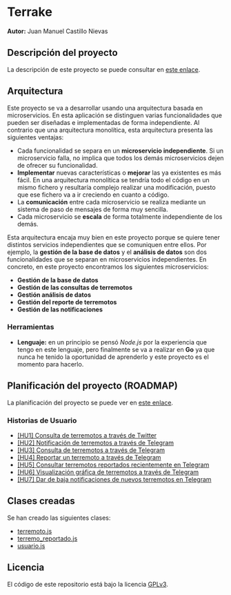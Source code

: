 # Terrake

**Autor:** Juan Manuel Castillo Nievas

## Descripción del proyecto

La descripción de este proyecto se puede consultar en [este enlace](https://github.com/Jumacasni/Terrake/blob/main/docs/descripcion_proyecto.md).

## Arquitectura

Este proyecto se va a desarrollar usando una arquitectura basada en microservicios. En esta aplicación se distinguen varias funcionalidades que pueden ser diseñadas e implementadas de forma independiente. Al contrario que una arquitectura monolítica, esta arquitectura presenta las siguientes ventajas:
* Cada funcionalidad se separa en un **microservicio independiente**. Si un microservicio falla, no implica que todos los demás microservicios dejen de ofrecer su funcionalidad.
* **Implementar** nuevas características o **mejorar** las ya existentes es más fácil. En una arquitectura monolítica se tendría todo el código en un mismo fichero y resultaría complejo realizar una modificación, puesto que ese fichero va a ir creciendo en cuanto a código.
* La **comunicación** entre cada microservicio se realiza mediante un sistema de paso de mensajes de forma muy sencilla.
* Cada microservicio se **escala** de forma totalmente independiente de los demás.

Esta arquitectura encaja muy bien en este proyecto porque se quiere tener distintos servicios independientes que se comuniquen entre ellos. Por ejemplo, la **gestión de la base de datos** y el **análisis de datos** son dos funcionalidades que se separan en microservicios independientes. En concreto, en este proyecto encontramos los siguientes microservicios:
* **Gestión de la base de datos**
* **Gestión de las consultas de terremotos**
* **Gestión análisis de datos**
* **Gestión del reporte de terremotos**
* **Gestión de las notificaciones**

### Herramientas

* **Lenguaje:** en un principio se pensó *Node.js* por la experiencia que tengo en este lenguaje, pero finalmente se va a realizar en **Go** ya que nunca he tenido la oportunidad de aprenderlo y este proyecto es el momento para hacerlo.

## Planificación del proyecto (ROADMAP)

La planificación del proyecto se puede ver en [este enlace](https://github.com/Jumacasni/Terrake/projects/1).

### Historias de Usuario

- [[HU1] Consulta de terremotos a través de Twitter](https://github.com/Jumacasni/Terrake/issues/9)
- [[HU2] Notificación de terremotos a través de Telegram](https://github.com/Jumacasni/Terrake/issues/10)
- [[HU3] Consulta de terremotos a través de Telegram](https://github.com/Jumacasni/Terrake/issues/11)
- [[HU4] Reportar un terremoto a través de Telegram ](https://github.com/Jumacasni/Terrake/issues/12)
- [[HU5] Consultar terremotos reportados recientemente en Telegram](https://github.com/Jumacasni/Terrake/issues/13)
- [[HU6] Visualización gráfica de terremotos a través de Telegram](https://github.com/Jumacasni/Terrake/issues/14)
- [[HU7] Dar de baja notificaciones de nuevos terremotos en Telegram](https://github.com/Jumacasni/Terrake/issues/17)

## Clases creadas

Se han creado las siguientes clases:
- [terremoto.js](https://github.com/Jumacasni/Terrake/blob/main/src/terremoto.js)
- [terremo_reportado.js](https://github.com/Jumacasni/Terrake/blob/main/src/terremoto_reportado.js)
- [usuario.js](https://github.com/Jumacasni/Terrake/blob/main/src/usuario.js)

## Licencia

El código de este repositorio está bajo la licencia [GPLv3](./LICENSE).
